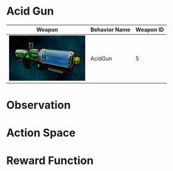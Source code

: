 # Acid Gun

<div align="center">

| Weapon                                                                | Behavior Name  | Weapon ID |
|-----------------------------------------------------------------------|----------------|-----------|
| <img src="../images/weapons/Weapon06_AcidGun.png" width="200px"/>        | AcidGun        | 5         |

</div>

# Observation

# Action Space

# Reward Function